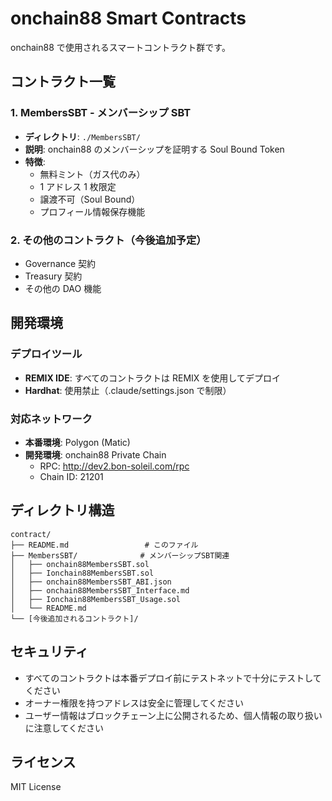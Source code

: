 # onchain88 Smart Contracts

onchain88 で使用されるスマートコントラクト群です。

## コントラクト一覧

### 1. MembersSBT - メンバーシップ SBT

- **ディレクトリ**: `./MembersSBT/`
- **説明**: onchain88 のメンバーシップを証明する Soul Bound Token
- **特徴**:
  - 無料ミント（ガス代のみ）
  - 1 アドレス 1 枚限定
  - 譲渡不可（Soul Bound）
  - プロフィール情報保存機能

### 2. その他のコントラクト（今後追加予定）

- Governance 契約
- Treasury 契約
- その他の DAO 機能

## 開発環境

### デプロイツール

- **REMIX IDE**: すべてのコントラクトは REMIX を使用してデプロイ
- **Hardhat**: 使用禁止（.claude/settings.json で制限）

### 対応ネットワーク

- **本番環境**: Polygon (Matic)
- **開発環境**: onchain88 Private Chain
  - RPC: http://dev2.bon-soleil.com/rpc
  - Chain ID: 21201

## ディレクトリ構造

```
contract/
├── README.md                 # このファイル
├── MembersSBT/              # メンバーシップSBT関連
│   ├── onchain88MembersSBT.sol
│   ├── Ionchain88MembersSBT.sol
│   ├── onchain88MembersSBT_ABI.json
│   ├── onchain88MembersSBT_Interface.md
│   ├── Ionchain88MembersSBT_Usage.sol
│   └── README.md
└── [今後追加されるコントラクト]/
```

## セキュリティ

- すべてのコントラクトは本番デプロイ前にテストネットで十分にテストしてください
- オーナー権限を持つアドレスは安全に管理してください
- ユーザー情報はブロックチェーン上に公開されるため、個人情報の取り扱いに注意してください

## ライセンス

MIT License
